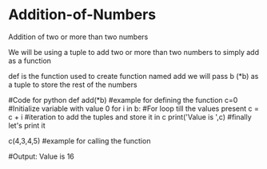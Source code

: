 # Addition-of-Numbers
Addition of two or more than two numbers

We will be using a tuple to add two or more than two numbers to simply add as a function

def is the function used to create function named add
we will pass b (*b) as a tuple to store the rest of the numbers

#Code for python
def add(*b) #example for defining the function
  c=0  #Initialize variable with value 0
  for i in b: #For loop till the values present
  c = c + i #iteration to add the tuples and store it in c
  print('Value is ',c) #finally let's print it 

c(4,3,4,5) #example for calling the function

#Output: Value is 16
